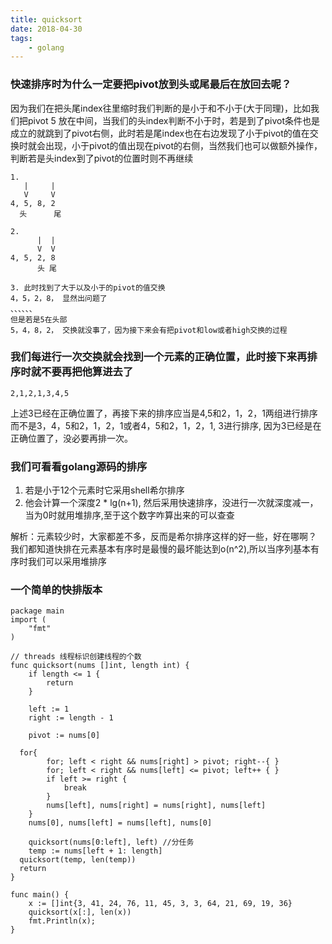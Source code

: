```yaml
---
title: quicksort
date: 2018-04-30
tags:
    - golang
---
```


<!-- more -->

### 快速排序时为什么一定要把pivot放到头或尾最后在放回去呢？
因为我们在把头尾index往里缩时我们判断的是小于和不小于(大于同理)，比如我们把pivot 5 放在中间，当我们的头index判断不小于时，若是到了pivot条件也是成立的就跳到了pivot右侧，此时若是尾index也在右边发现了小于pivot的值在交换时就会出现，小于pivot的值出现在pivot的右侧，当然我们也可以做额外操作，判断若是头index到了pivot的位置时则不再继续
```
1. 
   |     | 
   V     V
4, 5, 8, 2
  头      尾

2. 
      |  | 
      V  V
4, 5, 2, 8
      头 尾

3. 此时找到了大于以及小于的pivot的值交换
4，5，2，8， 显然出问题了
、、、、、、
但是若是5在头部
5，4，8，2， 交换就没事了，因为接下来会有把pivot和low或者high交换的过程
```
### 我们每进行一次交换就会找到一个元素的正确位置，此时接下来再排序时就不要再把他算进去了
```
2,1,2,1,3,4,5
```
上述3已经在正确位置了，再接下来的排序应当是4,5和2，1，2，1两组进行排序而不是3，4，5和2，1，2，1或者4，5和2，1，2，1, 3进行排序, 因为3已经是在正确位置了，没必要再排一次。

### 我们可看看golang源码的排序
1. 若是小于12个元素时它采用shell希尔排序
2. 他会计算一个深度2 * lg(n+1), 然后采用快速排序，没进行一次就深度减一，当为0时就用堆排序,至于这个数字咋算出来的可以查查

解析：元素较少时，大家都差不多，反而是希尔排序这样的好一些，好在哪啊？
我们都知道快排在元素基本有序时是最慢的最坏能达到o(n^2),所以当序列基本有序时我们可以采用堆排序

### 一个简单的快排版本
```
package main
import (
	"fmt"
)
 
// threads 线程标识创建线程的个数
func quicksort(nums []int, length int) {
	if length <= 1 {
		return
	}
	
	left := 1
	right := length - 1
	
	pivot := nums[0]
	
  for{
		for; left < right && nums[right] > pivot; right--{ }
		for; left < right && nums[left] <= pivot; left++ { }
		if left >= right {
			break
		}
		nums[left], nums[right] = nums[right], nums[left]
	}
	nums[0], nums[left] = nums[left], nums[0]

	quicksort(nums[0:left], left) //分任务
	temp := nums[left + 1: length]
  quicksort(temp, len(temp))
  return
}

func main() {
	x := []int{3, 41, 24, 76, 11, 45, 3, 3, 64, 21, 69, 19, 36}
	quicksort(x[:], len(x))
	fmt.Println(x);
}
```